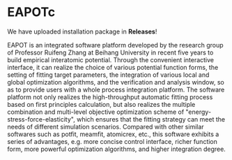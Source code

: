 # EAPOTc
We have uploaded installation package in **Releases**!

EAPOT is an integrated software platform developed by the research group of Professor Ruifeng Zhang at Beihang University in recent five years to build empirical interatomic potential. Through the convenient interactive interface, it can realize the choice of various potential function forms, the setting of fitting target parameters, the integration of various local and global optimization algorithms, and the verification and analysis window, so as to provide users with a whole process integration platform. The software platform not only realizes the high-throughput automatic fitting process based on first principles calculation, but also realizes the multiple combination and multi-level objective optimization scheme of "energy-stress-force-elasticity", which ensures that the fitting strategy can meet the needs of different simulation scenarios. Compared with other similar softwares such as potfit, meamfit, atomicrex, etc., this software exhibits a series of advantages, e.g. more concise control interface, richer function form, more powerful optimization algorithms, and higher integration degree.
